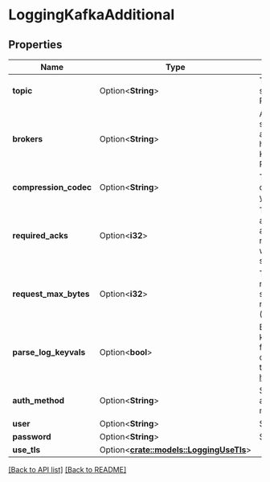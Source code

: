 # LoggingKafkaAdditional

## Properties

Name | Type | Description | Notes
------------ | ------------- | ------------- | -------------
**topic** | Option<**String**> | The Kafka topic to send logs to. Required. | 
**brokers** | Option<**String**> | A comma-separated list of IP addresses or hostnames of Kafka brokers. Required. | 
**compression_codec** | Option<**String**> | The codec used for compression of your logs. | 
**required_acks** | Option<**i32**> | The number of acknowledgements a leader must receive before a write is considered successful. | [default to RequiredAcks_one]
**request_max_bytes** | Option<**i32**> | The maximum number of bytes sent in one request. Defaults `0` (no limit). | [default to 0]
**parse_log_keyvals** | Option<**bool**> | Enables parsing of key=value tuples from the beginning of a logline, turning them into [record headers](https://cwiki.apache.org/confluence/display/KAFKA/KIP-82+-+Add+Record+Headers). | 
**auth_method** | Option<**String**> | SASL authentication method. | 
**user** | Option<**String**> | SASL user. | 
**password** | Option<**String**> | SASL password. | 
**use_tls** | Option<[**crate::models::LoggingUseTls**](LoggingUseTls.md)> |  | 

[[Back to API list]](../README.md#documentation-for-api-endpoints) [[Back to README]](../README.md)


